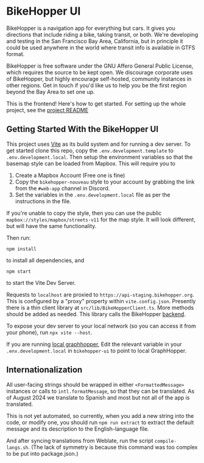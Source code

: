 # BikeHopper UI

BikeHopper is a navigation app for everything but cars. It gives you
directions that include riding a bike, taking transit, or both. We're
developing and testing in the San Francisco Bay Area, California, but
in principle it could be used anywhere in the world where transit info
is available in GTFS format.

BikeHopper is free software under the GNU Affero General Public
License, which requires the source to be kept open. We discourage
corporate uses of BikeHopper, but highly encourage self-hosted,
community instances in other regions. Get in touch if you'd like us to
help you be the first region beyond the Bay Area to set one up.

This is the frontend! Here's how to get started. For setting up the whole project, see the [project README](https://github.com/bikehopper/)

## Getting Started With the BikeHopper UI

This project uses [Vite](https://vitejs.dev/) as its build system and
for running a dev server.
To get started clone this repo, copy the `.env.development.template` to `.env.development.local`.
Then setup the environment variables so that the basemap style can be loaded from Mapbox.
This will require you to

1. Create a Mapbox Account (Free one is fine)
2. Copy the `bikehopper-nouveau` style to your account by grabbing the link from the `#web-app` channel in Discord.
3. Set the variables in the `.env.development.local` file as per the instructions in the file.

If you're unable to copy the style, then you can use the public `mapbox://styles/mapbox/streets-v11` for the map style. It will look different, but will have the same functionality.

Then run:

```
npm install
```

to install all dependencies, and

```
npm start
```

to start the Vite Dev Server.

Requests to `localhost` are proxied to
`https://api-staging.bikehopper.org`. This is configured by a "proxy"
property within `vite.config.json`. Presently there is a thin client
library at `src/lib/BikeHopperClient.ts`. More methods should be added
as needed. This library calls the BikeHopper
[backend](https://github.com/bikehopper/bikehopper-web-app).

To expose your dev server to your local network (so you can access it
from your phone), run `npx vite --host`.

If you are running [local graphhopper](https://github.com/graphhopper/graphhopper), Edit the relevant variable in your `.env.development.local` in `bikehopper-ui` to point to local GraphHopper.

## Internationalization

All user-facing strings should be wrapped in either `<FormattedMessage>`
instances or calls to `intl.formatMessage`, so that they can be translated. As
of August 2024 we translate to Spanish and most but not all of the app is
translated.

This is not yet automated, so currently, when you add a new string into the
code, or modify one, you should run `npm run extract` to extract the default
message and its description to the English-language file.

And after syncing translations from Weblate, run the script `compile-langs.sh`.
(The lack of symmetry is because this command was too complex to be put into
package.json.)
